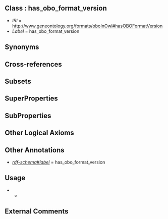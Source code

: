 
## Class : has_obo_format_version

 * *IRI* = http://www.geneontology.org/formats/oboInOwl#hasOBOFormatVersion
 * *Label* = has_obo_format_version

## Synonyms


## Cross-references


## Subsets


## SuperProperties


## SubProperties


## Other Logical Axioms


## Other Annotations

 * *[rdf-schema#label](../../el/rdf-schema#label.md)* = has_obo_format_version

## Usage

 * -

## External Comments

